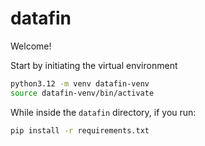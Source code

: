 # datafin

Welcome!


Start by initiating the virtual environment
```bash
python3.12 -m venv datafin-venv
source datafin-venv/bin/activate
```

While inside the `datafin` directory, if you run:
```bash
pip install -r requirements.txt
```